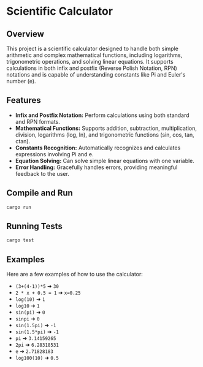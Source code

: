 
# Scientific Calculator

## Overview

This project is a scientific calculator designed to handle both simple arithmetic and complex mathematical functions, including logarithms, trigonometric operations, and solving linear equations. It supports calculations in both infix and postfix (Reverse Polish Notation, RPN) notations and is capable of understanding constants like Pi and Euler's number (e).

## Features

- **Infix and Postfix Notation:** Perform calculations using both standard and RPN formats.
- **Mathematical Functions:** Supports addition, subtraction, multiplication, division, logarithms (log, ln), and trigonometric functions (sin, cos, tan, ctan).
- **Constants Recognition:** Automatically recognizes and calculates expressions involving Pi and e.
- **Equation Solving:** Can solve simple linear equations with one variable.
- **Error Handling:** Gracefully handles errors, providing meaningful feedback to the user.

## Compile and Run

```bash
cargo run
```

## Running Tests

```bash
cargo test
```

## Examples

Here are a few examples of how to use the calculator:

* `(3+(4-1))*5` ➜ `30`
* `2 * x + 0.5 = 1` ➜ `x=0.25`
* `log(10)` ➜ `1`
* `log10` ➜ `1`
* `sin(pi)` ➜ `0`
* `sinpi` ➜ `0`
* `sin(1.5pi)` ➜ `-1`
* `sin(1.5*pi)` ➜ `-1`
* `pi` ➜ `3.14159265`
* `2pi` ➜ `6.28318531`
* `e` ➜ `2.71828183`
* `log100(10)` ➜ `0.5`